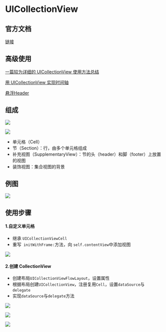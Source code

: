 # UICollectionView

## 官方文档

[链接](https://developer.apple.com/library/content/documentation/WindowsViews/Conceptual/CollectionViewPGforIOS/Introduction/Introduction.html#//apple_ref/doc/uid/TP40012334)

## 高级使用

[一篇较为详细的 UICollectionView 使用方法总结](http://www.jianshu.com/p/1228748c6719)

[用  UICollectionView 实现时间轴](http://www.jianshu.com/p/e10d95c676a8)

[悬浮Header](http://www.jianshu.com/p/1a8ba5fec807)

## 组成

![](https://ws3.sinaimg.cn/large/006tNc79ly1fjzkh22wy7j30sg0itdmi.jpg)

![](https://ws2.sinaimg.cn/large/006tNc79ly1fjzmhxe1qmj30m80akab7.jpg)

- 单元格（Cell）
- 节（Section）：行，由多个单元格组成
- 补充视图（SupplementaryView）：节的头（header）和脚（footer）上放置的视图
- 装饰视图：集合视图的背景

## 例图

![](https://ws4.sinaimg.cn/large/006tNc79ly1fjzn1avmm7j309d0gowgj.jpg)



## 使用步骤

#### 1.自定义单元格

- 继承 ```UICollectionViewCell```
- 重写``` initWithFrame:```方法，向 ```self.contentView```中添加视图

![](https://ws4.sinaimg.cn/large/006tNc79ly1fjzmmf8t90j31kw0w412g.jpg)

#### 2.创建 CollectionView

- 创建布局```UICollectionViewFlowLayout```，设置属性
- 根据布局创建```UICollectionView```，注册复用```Cell```，设置```dataSource```与```delegate```
- 实现```dataSource```与```delegate```方法

![](https://ws1.sinaimg.cn/large/006tNc79ly1fjzms2ghj4j31kw0t9guz.jpg)

![](https://ws2.sinaimg.cn/large/006tNc79ly1fjzmy3yflzj31kw136tir.jpg)

![](https://ws4.sinaimg.cn/large/006tNc79ly1fjzmzlqp9nj31kw099mzn.jpg)



